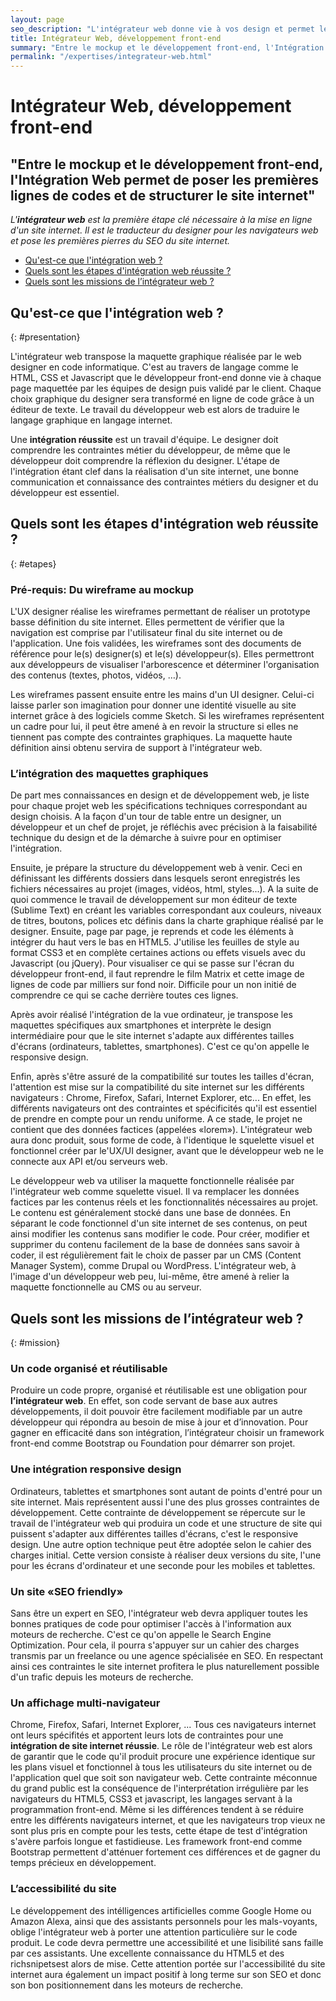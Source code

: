 ```yaml
---
layout: page
seo_description: "L'intégrateur web donne vie à vos design et permet les premières intérations sur la toile en quelques lignes de code."
title: Intégrateur Web, développement front-end
summary: "Entre le mockup et le développement front-end, l'Intégration Web permet de poser les premières lignes de codes et de structurer le site internet"
permalink: "/expertises/integrateur-web.html"
---
```


# Intégrateur Web, développement front-end

## "Entre le mockup et le développement front-end, l'Intégration Web permet de poser les premières lignes de codes et de structurer le site internet"

_L'**intégrateur web** est la première étape clé nécessaire à la mise en ligne d'un site internet. Il est le traducteur du designer pour les navigateurs web et pose les premières pierres du SEO du site internet._

- [Qu'est-ce que l'intégration web ?](#presentation)
- [Quels sont les étapes d'intégration web réussite ?](#etapes)
- [Quels sont les missions de l’intégrateur web ?](#mission)

## Qu'est-ce que l'intégration web ?

{: #presentation}

L'intégrateur web transpose la maquette graphique réalisée par le web designer en code informatique. C'est au travers de langage comme le HTML, CSS et Javascript que le développeur front-end donne vie à chaque page maquettée par les équipes de design puis validé par le client. Chaque choix graphique du designer sera transformé en ligne de code grâce à un éditeur de texte. Le travail du développeur web est alors de traduire le langage graphique en langage internet.

Une **intégration réussite** est un travail d'équipe. Le designer doit comprendre les contraintes métier du développeur, de même que le développeur doit comprendre la réflexion du designer. L'étape de l'intégration étant clef dans la réalisation d'un site internet, une bonne communication et connaissance des contraintes métiers du designer et du développeur est essentiel.

## Quels sont les étapes d'intégration web réussite ?

{: #etapes}

### Pré-requis: Du wireframe au mockup

L'UX designer réalise les wireframes permettant de réaliser un prototype basse définition du site internet. Elles permettent de vérifier que la navigation est comprise par l'utilisateur final du site internet ou de l'application. Une fois validées, les wireframes sont des documents de référence pour le(s) designer(s) et le(s) développeur(s). Elles permettront aux développeurs de visualiser l'arborescence et déterminer l'organisation des contenus (textes, photos, vidéos, …).

Les wireframes passent ensuite entre les mains d'un UI designer. Celui-ci laisse parler son imagination pour donner une identité visuelle au site internet grâce à des logiciels comme Sketch. Si les wireframes représentent un cadre pour lui, il peut être amené à en revoir la structure si elles ne tiennent pas compte des contraintes graphiques. La maquette haute définition ainsi obtenu servira de support à l'intégrateur web.

### L’intégration des maquettes graphiques

De part mes connaissances en design et de développement web, je liste pour chaque projet web les spécifications techniques correspondant au design choisis. A la façon d'un tour de table entre un designer, un développeur et un chef de projet, je réfléchis avec précision à la faisabilité technique du design et de la démarche à suivre pour en optimiser l'intégration.

Ensuite, je prépare la structure du développement web à venir. Ceci en définissant les différents dossiers dans lesquels seront enregistrés les fichiers nécessaires au projet (images, vidéos, html, styles...). A la suite de quoi commence le travail de développement sur mon éditeur de texte (Sublime Text) en créant les variables correspondant aux couleurs, niveaux de titres, boutons, polices etc définis dans la charte graphique réalisé par le designer. Ensuite, page par page, je reprends et code les éléments à intégrer du haut vers le bas en HTML5. J'utilise les feuilles de style au format CSS3 et en complète certaines actions ou effets visuels avec du Javascript (ou jQuery). Pour visualiser ce qui se passe sur l'écran du développeur front-end, il faut reprendre le film Matrix et cette image de lignes de code par milliers sur fond noir. Difficile pour un non initié de comprendre ce qui se cache derrière toutes ces lignes.

Après avoir réalisé l'intégration de la vue ordinateur, je transpose les maquettes spécifiques aux smartphones et interprète le design intermédiaire pour que le site internet s'adapte aux différentes tailles d'écrans (ordinateurs, tablettes, smartphones). C'est ce qu'on appelle le responsive design.

Enfin, après s'être assuré de la compatibilité sur toutes les tailles d'écran, l'attention est mise sur la compatibilité du site internet sur les différents navigateurs : Chrome, Firefox, Safari, Internet Explorer, etc... En effet, les différents navigateurs ont des contraintes et spécificités qu'il est essentiel de prendre en compte pour un rendu uniforme. A ce stade, le projet ne contient que des données factices (appelées «lorem»). L'intégrateur web aura donc produit, sous forme de code, à l'identique le squelette visuel et fonctionnel créer par le'UX/UI designer, avant que le développeur web ne le connecte aux API et/ou serveurs web.

Le développeur web va utiliser la maquette fonctionnelle réalisée par l'intégrateur web comme squelette visuel. Il va remplacer les données factices par les contenus réels et les fonctionnalités nécessaires au projet. Le contenu est généralement stocké dans une base de données. En séparant le code fonctionnel d'un site internet de ses contenus, on peut ainsi modifier les contenus sans modifier le code. Pour créer, modifier et supprimer du contenu facilement de la base de données sans savoir à coder, il est régulièrement fait le choix de passer par un CMS (Content Manager System), comme Drupal ou WordPress. L'intégrateur web, à l'image d'un développeur web peu, lui-même, être amené à relier la maquette fonctionnelle au CMS ou au serveur.

## Quels sont les missions de l’intégrateur web ?

{: #mission}

### Un code organisé et réutilisable

Produire un code propre, organisé et réutilisable est une obligation pour **l’intégrateur web**. En effet, son code servant de base aux autres développements, il doit pouvoir être facilement modifiable par un autre développeur qui répondra au besoin de mise à jour et d’innovation. Pour gagner en efficacité dans son intégration, l’intégrateur choisir un framework front-end comme Bootstrap ou Foundation pour démarrer son projet.

### Une intégration responsive design

Ordinateurs, tablettes et smartphones sont autant de points d'entré pour un site internet. Mais représentent aussi l'une des plus grosses contraintes de développement. Cette contrainte de développement se répercute sur le travail de l'intégrateur web qui produira un code et une structure de site qui puissent s'adapter aux différentes tailles d'écrans, c'est le responsive design. Une autre option technique peut être adoptée selon le cahier des charges initial. Cette version consiste à réaliser deux versions du site, l'une pour les écrans d'ordinateur et une seconde pour les mobiles et tablettes.

### Un site «SEO friendly»

Sans être un expert en SEO, l'intégrateur web devra appliquer toutes les bonnes pratiques de code pour optimiser l'accès à l'information aux moteurs de recherche. C'est ce qu'on appelle le Search Engine Optimization. Pour cela, il pourra s'appuyer sur un cahier des charges transmis par un freelance ou une agence spécialisée en SEO. En respectant ainsi ces contraintes le site internet profitera le plus naturellement possible d'un trafic depuis les moteurs de recherche.

### Un affichage multi-navigateur

Chrome, Firefox, Safari, Internet Explorer, ... Tous ces navigateurs internet ont leurs spécifités et apportent leurs lots de contraintes pour une **intégration de site internet réussie**. Le rôle de l'intégrateur web est alors de garantir que le code qu'il produit procure une expérience identique sur les plans visuel et fonctionnel à tous les utilisateurs du site internet ou de l'application quel que soit son navigateur web. Cette contrainte méconnue du grand public est la conséquence de l'interprétation irrégulière par les navigateurs du HTML5, CSS3 et javascript, les langages servant à la programmation front-end. Même si les différences tendent à se réduire entre les différents navigateurs internet, et que les navigateurs trop vieux ne sont plus pris en compte pour les tests, cette étape de test d'intégration s'avère parfois longue et fastidieuse. Les framework front-end comme Bootstrap permettent d'atténuer fortement ces différences et de gagner du temps précieux en développement.

### L’accessibilité du site

Le développement des intélligences artificielles comme Google Home ou Amazon Alexa, ainsi que des assistants personnels pour les mals-voyants, oblige l'intégrateur web à porter une attention particulière sur le code produit. Le code devra permettre une accessibilité et une lisibilité sans faille par ces assistants. Une excellente connaissance du HTML5 et des richsnipetsest alors de mise. Cette attention portée sur l'accessibilité du site internet aura également un impact positif à long terme sur son SEO et donc son bon positionnement dans les moteurs de recherche.
